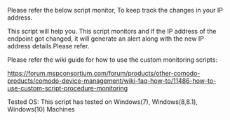 Please refer the below script monitor, To keep track the changes in your IP address.

This script will help you. This script monitors and if the IP address of the endpoint got changed, it will generate an alert along with the new IP address details.Please refer.

Please refer the wiki guide for how to use the custom monitoring scripts:

https://forum.mspconsortium.com/forum/products/other-comodo-products/comodo-device-management/wiki-faq-how-to/11486-how-to-use-custom-script-procedure-monitoring

Tested OS: This script has tested on Windows(7), Windows(8,8.1), Windows(10) Machines